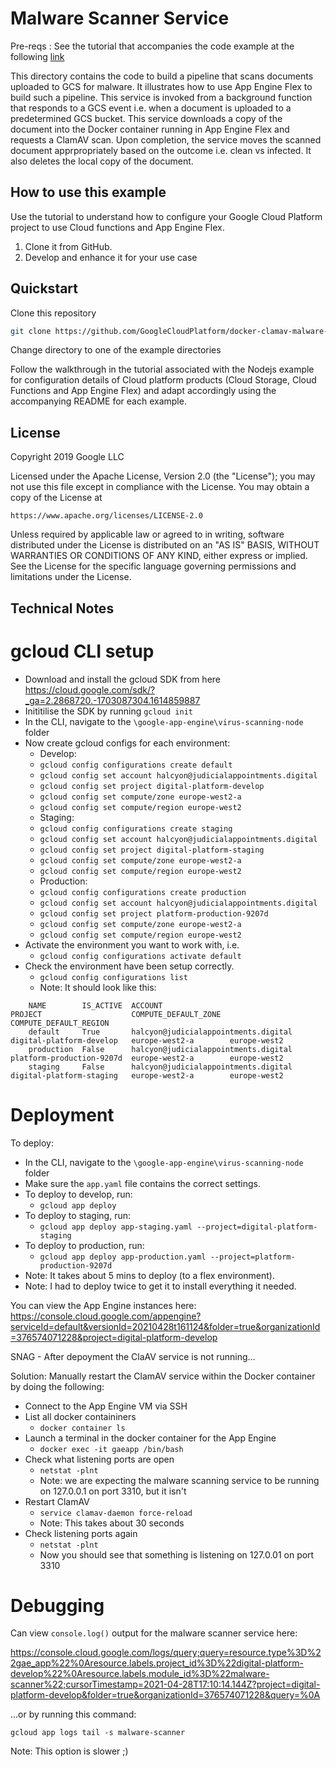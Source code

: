 # Malware Scanner Service

Pre-reqs : See the tutorial that accompanies the code example at the following [link](https://cloud.google.com/solutions/automating-malware-scanning-for-documents-uploaded-to-cloud-storage)

This directory contains the code to build a pipeline that scans documents
uploaded to GCS for malware. It illustrates how to use App Engine Flex to build
such a pipeline. This service is invoked from a background function that
responds to a GCS event i.e. when a document is uploaded to a predetermined GCS
bucket. This service downloads a copy of the document into the Docker container
running in App Engine Flex and requests a ClamAV scan. Upon completion, the
service moves the scanned document apprpropriately based on the outcome i.e.
clean vs infected. It also deletes the local copy of the document.

## How to use this example

Use the tutorial to understand how to configure your Google Cloud Platform
project to use Cloud functions and App Engine Flex.

1.  Clone it from GitHub.
2.  Develop and enhance it for your use case

## Quickstart

Clone this repository

```sh
git clone https://github.com/GoogleCloudPlatform/docker-clamav-malware-scanner.git
```

Change directory to one of the example directories

Follow the walkthrough in the tutorial associated with the Nodejs example for
configuration details of Cloud platform products (Cloud Storage, Cloud Functions
and App Engine Flex) and adapt accordingly using the accompanying README for
each example.

## License

Copyright 2019 Google LLC

Licensed under the Apache License, Version 2.0 (the "License"); you may not use
this file except in compliance with the License. You may obtain a copy of the
License at

    https://www.apache.org/licenses/LICENSE-2.0

Unless required by applicable law or agreed to in writing, software distributed
under the License is distributed on an "AS IS" BASIS, WITHOUT WARRANTIES OR
CONDITIONS OF ANY KIND, either express or implied. See the License for the
specific language governing permissions and limitations under the License.




## Technical Notes

# gcloud CLI setup

- Download and install the gcloud SDK from here https://cloud.google.com/sdk/?_ga=2.2868720.-1703087304.1614859887
- Inititilise the SDK by running `gcloud init`
- In the CLI, navigate to the `\google-app-engine\virus-scanning-node` folder
- Now create gcloud configs for each environment:
    - Develop:
    - `gcloud config configurations create default`
    - `gcloud config set account halcyon@judicialappointments.digital`
    - `gcloud config set project digital-platform-develop`
    - `gcloud config set compute/zone europe-west2-a`
    - `gcloud config set compute/region europe-west2`
    - Staging:
    - `gcloud config configurations create staging`
    - `gcloud config set account halcyon@judicialappointments.digital`
    - `gcloud config set project digital-platform-staging`
    - `gcloud config set compute/zone europe-west2-a`
    - `gcloud config set compute/region europe-west2`
    - Production:
    - `gcloud config configurations create production`
    - `gcloud config set account halcyon@judicialappointments.digital`
    - `gcloud config set project platform-production-9207d`
    - `gcloud config set compute/zone europe-west2-a`
    - `gcloud config set compute/region europe-west2`
- Activate the environment you want to work with, i.e.
  - `gcloud config configurations activate default`
- Check the environment have been setup correctly.
  - `gcloud config configurations list`
  - Note: It should look like this:
```
    NAME        IS_ACTIVE  ACCOUNT                               PROJECT                    COMPUTE_DEFAULT_ZONE  COMPUTE_DEFAULT_REGION
    default     True       halcyon@judicialappointments.digital  digital-platform-develop   europe-west2-a        europe-west2
    production  False      halcyon@judicialappointments.digital  platform-production-9207d  europe-west2-a        europe-west2
    staging     False      halcyon@judicialappointments.digital  digital-platform-staging   europe-west2-a        europe-west2
```

# Deployment

To deploy:

- In the CLI, navigate to the `\google-app-engine\virus-scanning-node` folder
- Make sure the `app.yaml` file contains the correct settings.
- To deploy to develop, run:
  - `gcloud app deploy`
- To deploy to staging, run:
  - `gcloud app deploy app-staging.yaml --project=digital-platform-staging`
- To deploy to production, run:
  - `gcloud app deploy app-production.yaml --project=platform-production-9207d`
- Note: It takes about 5 mins to deploy (to a flex environment).
- Note: I had to deploy twice to get it to install everything it needed.

You can view the App Engine instances here: https://console.cloud.google.com/appengine?serviceId=default&versionId=20210428t161124&folder=true&organizationId=376574071228&project=digital-platform-develop

SNAG - After depoyment the ClaAV service is not running...

Solution: Manually restart the ClamAV service within the Docker container by doing the following:

- Connect to the App Engine VM via SSH
- List all docker containiners
  - `docker container ls`
- Launch a terminal in the docker container for the App Engine
  - `docker exec -it gaeapp /bin/bash`
- Check what listening ports are open
  - `netstat -plnt`
  - Note: we are expecting the malware scanning service to be running on 127.0.0.1 on port 3310, but it isn't
- Restart ClamAV
  - `service clamav-daemon force-reload`
  - Note: This takes about 30 seconds
- Check listening ports again
  - `netstat -plnt`
  - Now you should see that something is listening on 127.0.01 on port 3310


# Debugging

Can view `console.log()` output for the malware scanner service here:

https://console.cloud.google.com/logs/query;query=resource.type%3D%22gae_app%22%0Aresource.labels.project_id%3D%22digital-platform-develop%22%0Aresource.labels.module_id%3D%22malware-scanner%22;cursorTimestamp=2021-04-28T17:10:14.144Z?project=digital-platform-develop&folder=true&organizationId=376574071228&query=%0A

...or by running this command:

`gcloud app logs tail -s malware-scanner`

Note: This option is slower ;)
